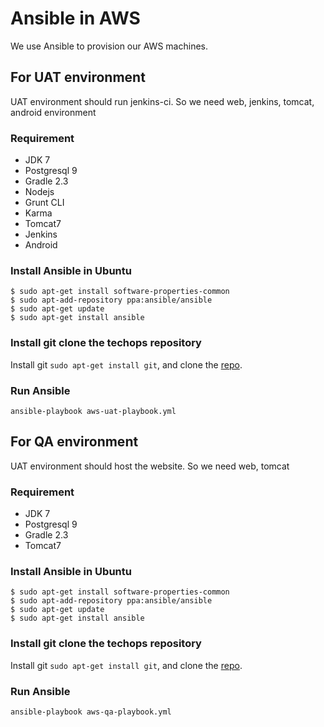# Ansible in AWS

We use Ansible to provision our AWS machines.

## For UAT environment

UAT environment should run jenkins-ci. So we need web, jenkins, tomcat, android environment

### Requirement

* JDK 7
* Postgresql 9
* Gradle 2.3
* Nodejs
* Grunt CLI
* Karma
* Tomcat7
* Jenkins
* Android

### Install Ansible in Ubuntu

```
$ sudo apt-get install software-properties-common
$ sudo apt-add-repository ppa:ansible/ansible
$ sudo apt-get update
$ sudo apt-get install ansible
```

### Install git clone the techops repository

Install git `sudo apt-get install git`, and clone the [repo](https://github.com/gongmingqm10/OpenLMIS-TechOps).

### Run Ansible

```
ansible-playbook aws-uat-playbook.yml
```

## For QA environment

UAT environment should host the website. So we need web, tomcat

### Requirement

* JDK 7
* Postgresql 9
* Gradle 2.3
* Tomcat7

### Install Ansible in Ubuntu

```
$ sudo apt-get install software-properties-common
$ sudo apt-add-repository ppa:ansible/ansible
$ sudo apt-get update
$ sudo apt-get install ansible
```

### Install git clone the techops repository

Install git `sudo apt-get install git`, and clone the [repo](https://github.com/gongmingqm10/OpenLMIS-TechOps).

### Run Ansible

```
ansible-playbook aws-qa-playbook.yml
```
